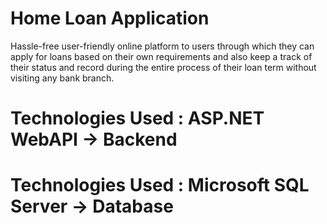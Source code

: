 # Home Loan Application
Hassle-free user-friendly online platform to users through which they can apply for loans based on their own requirements and also keep a track of their status and record during the entire process of their loan term without visiting any bank branch. 
# Technologies Used : ASP.NET WebAPI -> Backend 
# Technologies Used : Microsoft SQL Server -> Database 
